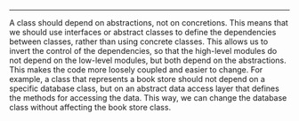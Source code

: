 ***

A class should depend on abstractions, not on concretions. This means that we should  use interfaces or abstract classes to define the dependencies between classes, rather than using concrete classes. This allows us to invert the control of the dependencies, so that the high-level modules do not depend on the low-level modules, but both depend on the abstractions. This makes the code more loosely coupled and easier to change. For example, a class that represents a book store should not depend on a specific database class, but on an abstract data access layer that defines the methods for accessing the data. This way,  we can change the database class without affecting the book store class.







